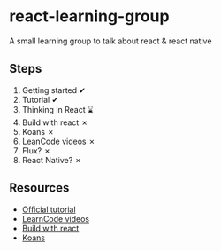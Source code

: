 # react-learning-group
A small learning group to talk about react &amp; react native

## Steps

1. Getting started ✔ 
2. Tutorial ✔ 
3. Thinking in React ⌛
4. Build with react ✗
5. Koans ✗
6. LeanCode videos ✗
7. Flux? ✗
8. React Native? ✗

## Resources

* [Official tutorial](https://facebook.github.io/react/docs/getting-started.html)
* [LearnCode videos](https://www.youtube.com/playlist?list=PLoYCgNOIyGABj2GQSlDRjgvXtqfDxKm5b)
* [Build with react](http://buildwithreact.com/)
* [Koans](https://github.com/arkency/reactjs_koans)